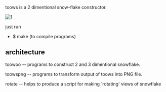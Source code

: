 
toows is a 2 dimentional snow-flake constructor.

![1](https://github.com/user-attachments/assets/161b40cb-3b00-46b2-8519-aa8316583df2)

just run

- $ make (to compile programs)
  
## architecture

toowoo -- programs to construct 2 and 3 dimentional snowflake.

toowspng -- programs to transform output of toows into PNG file.

rotate -- helps to produce a script for making `rotating' views of snowflake
